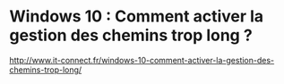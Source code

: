 # Windows 10 : Comment activer la gestion des chemins trop long ?

<http://www.it-connect.fr/windows-10-comment-activer-la-gestion-des-chemins-trop-long/>
